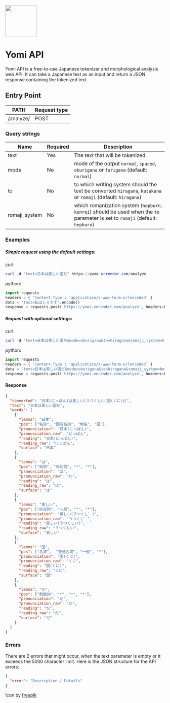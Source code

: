 
<img src="https://cdn-icons-png.flaticon.com/512/1864/1864652.png" width="100">

# Yomi API
Yomi API is a free-to-use Japanese tokenizer and morphological analysis web API. It can take a Japanese text as an input and return a JSON response containing the tokenized text.

## Entry Point
| PATH | Request type |
|------|--------------|
| /analyze/ | POST |

### Query strings
| Name | Required | Description |
|------|----------|----------|
| text | Yes | The text that will be tokenized |
| mode | No | mode of the output `normal`, `spaced`, `okurigana` or `furigana` (default: `normal`) |
| to | No | to which writing system should the text be converted `hiragana`, `katakana` or `romaji` (default: `hiragana`) |
| romaji_system | No | which romanization system (`hepburn`, `kunrei`) should be used when the `to` parameter is set to `romaji` (default: `hepburn`) |

### Examples
##### Simple request using the default settings:
curl:
```powershell
curl -d "text=日本は美しい国だ" https://yomi.onrender.com/analyze
```
python:
```python
import requests
headers = { 'Content-Type': 'application/x-www-form-urlencoded' }
data = 'text=私はレミです'.encode()
response = requests.post('https://yomi.onrender.com/analyze', headers=headers, data=data)
```
##### Request with optional settings:
curl:
```powershell
curl -d "text=日本は美しい国だ&mode=okurigana&to=hiragana&romaji_system=hepburn" https://yomi.onrender.com/analyze
```
python:
```python
import requests
headers = { 'Content-Type': 'application/x-www-form-urlencoded' }
data = 'text=日本は美しい国だ&mode=okurigana&to=hiragana&romaji_system=hepburn'.encode()
response = requests.post('https://yomi.onrender.com/analyze', headers=headers, data=data)
```
#### Response
```json
{
  "converted": "日本(にっぽん)は美しい(うつくしい)国(くに)だ",
  "text": "日本は美しい国だ",
  "words": [
    {
      "lemma": "日本",
      "pos": ["名詞", "固有名詞", "地名", "国"],
      "pronunciation": "日本(にっぽん)",
      "pronunciation_raw": "にっぽん",
      "reading": "日本(にっぽん)",
      "reading_raw": "にっぽん",
      "surface": "日本"
    },
    {
      "lemma": "は",
      "pos": ["助詞", "係助詞", "*", "*"],
      "pronunciation": "は",
      "pronunciation_raw": "わ",
      "reading": "は",
      "reading_raw": "は",
      "surface": "は"
    },
    {
      "lemma": "美しい",
      "pos": ["形容詞", "一般", "*", "*"],
      "pronunciation": "美しい(うつくし゜)",
      "pronunciation_raw": "うつくし゜",
      "reading": "美しい(うつくしい)",
      "reading_raw": "うつくしい",
      "surface": "美しい"
    },
    {
      "lemma": "国",
      "pos": ["名詞",  "普通名詞", "一般", "*"],
      "pronunciation": "国(くに)",
      "pronunciation_raw": "くに",
      "reading": "国(くに)",
      "reading_raw": "くに",
      "surface": "国"
    },
    {
      "lemma": "だ",
      "pos": ["助動詞", "*", "*", "*"],
      "pronunciation": "だ",
      "pronunciation_raw": "だ",
      "reading": "だ",
      "reading_raw": "だ",
      "surface": "だ"
    }
  ]
}
```
### Errors
There are 2 errors that might occur, when the text parameter is empty or it exceeds the 5000 character limit.
Here is the JSON structure for the API errors:
```json
{
  "error": "Description / Details"
}
```

Icon by [freepik](https://www.flaticon.com/de/autoren/freepik)